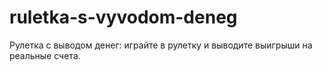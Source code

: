 # ruletka-s-vyvodom-deneg
Рулетка с выводом денег: играйте в рулетку и выводите выигрыши на реальные счета.
